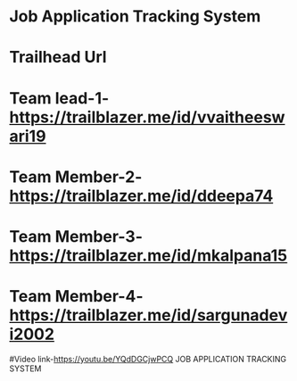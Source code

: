 # Job Application Tracking System
# Trailhead Url
# Team lead-1-https://trailblazer.me/id/vvaitheeswari19
# Team Member-2-https://trailblazer.me/id/ddeepa74
# Team Member-3-https://trailblazer.me/id/mkalpana15
# Team Member-4-https://trailblazer.me/id/sargunadevi2002
#Video link-https://youtu.be/YQdDGCjwPCQ JOB APPLICATION TRACKING SYSTEM 
